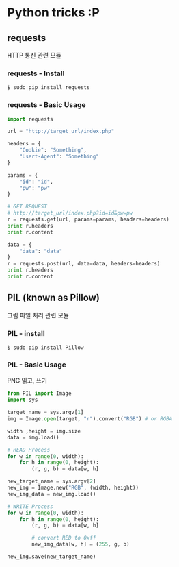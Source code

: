 # Python tricks :P

## requests

HTTP 통신 관련 모듈

### requests - Install

```
$ sudo pip install requests
```

### requests - Basic Usage

```python
import requests

url = "http://target_url/index.php"

headers = {
    "Cookie": "Something",
    "Usert-Agent": "Something"
}

params = {
    "id": "id",
    "pw": "pw"
}

# GET REQUEST
# http://target_url/index.php?id=id&pw=pw
r = requests.get(url, params=params, headers=headers)
print r.headers
print r.content

data = {
    "data": "data"
}
r = requests.post(url, data=data, headers=headers)
print r.headers
print r.content
```

## PIL (known as Pillow)

그림 파일 처리 관련 모듈

### PIL - install

```
$ sudo pip install Pillow
```

### PIL - Basic Usage

PNG 읽고, 쓰기

```python
from PIL import Image
import sys

target_name = sys.argv[1]
img = Image.open(target, "r").convert("RGB") # or RGBA

width ,height = img.size
data = img.load()

# READ Process
for w in range(0, width):
    for h in range(0, height):
        (r, g, b) = data[w, h]

new_target_name = sys.argv[2]
new_img = Image.new("RGB", (width, height))
new_img_data = new_img.load()

# WRITE Process
for w in range(0, width):
    for h in range(0, height):
        (r, g, b) = data[w, h]

        # convert RED to 0xff
        new_img_data[w, h] = (255, g, b)

new_img.save(new_target_name)
```

